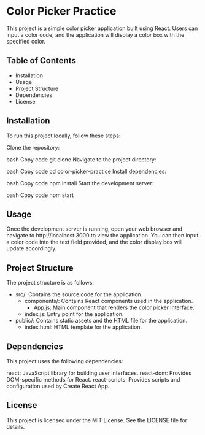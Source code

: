 # Color Picker Practice
This project is a simple color picker application built using React. Users can input a color code, and the application will display a color box with the specified color.

## Table of Contents
* Installation
* Usage
* Project Structure
* Dependencies
* License
## Installation
To run this project locally, follow these steps:

Clone the repository:

bash
Copy code
git clone <repository-url>
Navigate to the project directory:

bash
Copy code
cd color-picker-practice
Install dependencies:

bash
Copy code
npm install
Start the development server:

bash
Copy code
npm start
## Usage
Once the development server is running, open your web browser and navigate to http://localhost:3000 to view the application. You can then input a color code into the text field provided, and the color display box will update accordingly.

## Project Structure
The project structure is as follows:

* src/: Contains the source code for the application.
  * components/: Contains React components used in the application.
    * App.js: Main component that renders the color picker interface.
  * index.js: Entry point for the application.
* public/: Contains static assets and the HTML file for the application.
  * index.html: HTML template for the application.
## Dependencies
This project uses the following dependencies:

react: JavaScript library for building user interfaces.
react-dom: Provides DOM-specific methods for React.
react-scripts: Provides scripts and configuration used by Create React App.
## License
This project is licensed under the MIT License. See the LICENSE file for details.
